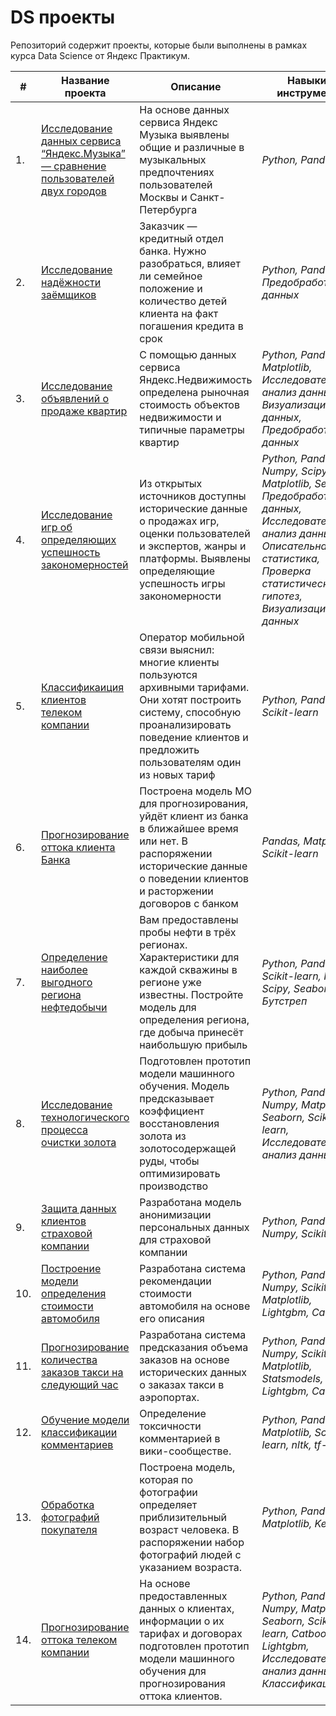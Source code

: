 # DS проекты
Репозиторий содержит проекты, которые были выполнены в рамках курса Data Science  от Яндекс Практикум.

| #    | Название проекта | Описание | Навыки и инструменты | 
| ---- | --- | --- |--- | 
| 1.   |  [Исследование данных сервиса “Яндекс.Музыка” — сравнение пользователей двух городов](https://github.com/Shershulya01/projects/tree/main/%D0%AF%D0%BD%D0%B4%D0%B5%D0%BA%D1%81%20%D0%9C%D1%83%D0%B7%D1%8B%D0%BA%D0%B0) | На основе данных сервиса Яндекс Музыка выявлены общие и различные в музыкальных предпочтениях пользователей Москвы и Санкт-Петербурга | _Python, Pandas_|
| 2.   |  [Исследование надёжности заёмщиков](https://github.com/Shershulya01/projects/tree/main/%D0%98%D1%81%D1%81%D0%BB%D0%B5%D0%B4%D0%BE%D0%B2%D0%B0%D0%BD%D0%B8%D0%B5%20%D0%BD%D0%B0%D0%B4%D1%91%D0%B6%D0%BD%D0%BE%D1%81%D1%82%D0%B8%20%D0%B7%D0%B0%D1%91%D0%BC%D1%89%D0%B8%D0%BA%D0%BE%D0%B2) | Заказчик — кредитный отдел банка. Нужно разобраться, влияет ли семейное положение и количество детей клиента на факт погашения кредита в срок | _Python, Pandas, Предобработка данных_ |
| 3.   |[Исследование объявлений о продаже квартир](https://github.com/Shershulya01/projects/blob/main/%D0%98%D1%81%D1%81%D0%BB%D0%B5%D0%B4%D0%BE%D0%B2%D0%B0%D0%BD%D0%B8%D0%B5%20%D0%BE%D0%B1%D1%8A%D1%8F%D0%B2%D0%BB%D0%B5%D0%BD%D0%B8%D0%B9%20%D0%BE%20%D0%BF%D1%80%D0%BE%D0%B4%D0%B0%D0%B6%D0%B5%20%D0%BA%D0%B2%D0%B0%D1%80%D1%82%D0%B8%D1%80/README.md) | С помощью данных сервиса Яндекс.Недвижимость определена рыночная стоимость объектов недвижимости и типичные параметры квартир | _Python, Pandas, Matplotlib, Исследовательский анализ данных, Визуализация данных, Предобработка данных_ |
| 4.   |  [Исследование игр об определяющих успешность закономерностей]([https://github.com/Shershulya01/projects/tree/main/%D0%AF%D0%BD%D0%B4%D0%B5%D0%BA%D1%81%20%D0%9C%D1%83%D0%B7%D1%8B%D0%BA%D0%B0](https://github.com/Shershulya01/projects/tree/main/%D0%98%D1%81%D1%81%D0%BB%D0%B5%D0%B4%D0%BE%D0%B2%D0%B0%D0%BD%D0%B8%D0%B5%20%D0%B2%D0%B8%D0%B4%D0%B5%D0%BE%D0%B8%D0%B3%D1%80)) | Из открытых источников доступны исторические данные о продажах игр, оценки пользователей и экспертов, жанры и платформы. Выявлены определяющие успешность игры закономерности | _Python, Pandas, Numpy, Scipy, Matplotlib, Seaborn, Предобработка данных, Исследовательский анализ данных, Описательная статистика, Проверка статистических гипотез, Визуализация данных_|
| 5.   |  [Классификаиция клиентов телеком компании](https://github.com/Shershulya01/projects/blob/main/%D0%A0%D0%B5%D0%BA%D0%BE%D0%BC%D0%B5%D0%BD%D0%B4%D0%B0%D1%86%D0%B8%D1%8F%20%D1%82%D0%B0%D1%80%D0%B8%D1%84%D0%BE%D0%B2/README.md) | Оператор мобильной связи выяснил: многие клиенты пользуются архивными тарифами. Они хотят построить систему, способную проанализировать поведение клиентов и предложить пользователям один из новых тариф | _Python, Pandas, Scikit-learn_|
| 6.   |  [Прогнозирование оттока клиента Банка](https://github.com/Shershulya01/projects/tree/main/%D0%9E%D1%82%D1%82%D0%BE%D0%BA%20%D0%BA%D0%BB%D0%B8%D0%B5%D0%BD%D1%82%D0%BE%D0%B2) | Построена модель МО для прогнозирования, уйдёт клиент из банка в ближайшее время или нет. В распоряжении исторические данные о поведении клиентов и расторжении договоров с банком | _Pandas, Matplotlib, Scikit-learn_|
| 7.   |  [Определение наиболее выгодного региона нефтедобычи]([https://github.com/Shershulya01/projects/tree/main/%D0%AF%D0%BD%D0%B4%D0%B5%D0%BA%D1%81%20%D0%9C%D1%83%D0%B7%D1%8B%D0%BA%D0%B0](https://github.com/Shershulya01/projects/tree/main/%D0%A0%D0%B5%D0%B3%D0%B8%D0%BE%D0%BD%20%D0%BD%D0%B5%D1%84%D1%82%D0%B5%D0%B4%D0%BE%D0%B1%D1%8B%D1%87%D0%B8)) | Вам предоставлены пробы нефти в трёх регионах. Характеристики для каждой скважины в регионе уже известны. Постройте модель для определения региона, где добыча принесёт наибольшую прибыль | _Python, Pandas, Scikit-learn, Numpy, Scipy, Seaborn, Бутстреп_|
| 8.   |  [Исследование технологического процесса очистки золота](https://github.com/Shershulya01/projects/tree/main/%D0%92%D0%BE%D1%81%D1%81%D1%82%D0%B0%D0%BD%D0%BE%D0%B2%D0%BB%D0%B5%D0%BD%D0%B8%D0%B5%20%D0%B7%D0%BE%D0%BB%D0%BE%D1%82%D0%B0) | Подготовлен прототип модели машинного обучения. Модель предсказывает коэффициент восстановления золота из золотосодержащей руды, чтобы оптимизировать производство | _Python, Pandas, Numpy, Matplotlib, Seaborn, Scikit-learn, Исследовательский анализ данных_|
| 9.   |  [Защита данных клиентов страховой компании]([https://github.com/Shershulya01/projects/tree/main/%D0%AF%D0%BD%D0%B4%D0%B5%D0%BA%D1%81%20%D0%9C%D1%83%D0%B7%D1%8B%D0%BA%D0%B0](https://github.com/Shershulya01/projects/tree/main/%D0%97%D0%B0%D1%89%D0%B8%D1%82%D0%B0%20%D0%BF%D0%B5%D1%80%D1%81%D0%BE%D0%BD%D0%B0%D0%BB%D1%8C%D0%BD%D1%8B%D1%85%20%D0%B4%D0%B0%D0%BD%D0%BD%D1%8B%D1%85)https://github.com/Shershulya01/projects/tree/main/%D0%97%D0%B0%D1%89%D0%B8%D1%82%D0%B0%20%D0%BF%D0%B5%D1%80%D1%81%D0%BE%D0%BD%D0%B0%D0%BB%D1%8C%D0%BD%D1%8B%D1%85%20%D0%B4%D0%B0%D0%BD%D0%BD%D1%8B%D1%85) | Разработана модель анонимизации персональных данных для страховой компании | _Python, Pandas, Numpy, Scikit-learn_|
| 10.   |  [Построение модели определения стоимости автомобиля](https://github.com/Shershulya01/projects/tree/main/%D0%9E%D0%BF%D1%80%D0%B5%D0%B4%D0%B5%D0%BB%D0%B5%D0%BD%D0%B8%D0%B5%20%D1%81%D1%82%D0%BE%D0%B8%D0%BC%D0%BE%D1%81%D1%82%D0%B8%20%D0%B0%D0%B2%D1%82%D0%BE%D0%BC%D0%BE%D0%B1%D0%B8%D0%BB%D0%B5%D0%B9) | Разработана система рекомендации стоимости автомобиля на основе его описания | _Python, Pandas, Numpy, Scikit-learn, Matplotlib, Lightgbm, Catboost_|
| 11.   |  [Прогнозирование количества заказов такси на следующий час]([https://github.com/Shershulya01/projects/tree/main/%D0%AF%D0%BD%D0%B4%D0%B5%D0%BA%D1%81%20%D0%9C%D1%83%D0%B7%D1%8B%D0%BA%D0%B0](https://github.com/Shershulya01/projects/tree/main/%D0%9F%D1%80%D0%BE%D0%B3%D0%BD%D0%BE%D0%B7%D0%B8%D1%80%D0%BE%D0%B2%D0%B0%D0%BD%D0%B8%D0%B5%20%D0%B7%D0%B0%D0%BA%D0%B0%D0%B7%D0%BE%D0%B2%20%D1%82%D0%B0%D0%BA%D1%81%D0%B8)) | Разработана система предсказания объема заказов на основе исторических данных о заказах такси в аэропортах. | _Python, Pandas, Numpy, Scikit-learn, Matplotlib, Statsmodels, Lightgbm, Catboost_|
| 12.   |  [Обучение модели классификации комментариев](https://github.com/Shershulya01/projects/tree/main/%D0%9A%D0%BB%D0%B0%D1%81%D1%81%D0%B8%D1%84%D0%B8%D0%BA%D0%B0%D1%86%D0%B8%D1%8F%20%D0%BA%D0%BE%D0%BC%D0%BC%D0%B5%D0%BD%D1%82%D0%B0%D1%80%D0%B8%D0%B5%D0%B2) | Определение токсичности комментарией в вики-сообществе. | _Python, Pandas, Matplotlib, Scikit-learn, nltk, tf-idf_|
| 13.   |  [Обработка фотографий покупателя](https://github.com/Shershulya01/projects/tree/main/%D0%AF%D0%BD%D0%B4%D0%B5%D0%BA%D1%81%20%D0%9C%D1%83%D0%B7%D1%8B%D0%BA%D0%B0) | Построена модель, которая по фотографии определяет приблизительный возраст человека. В распоряжении набор фотографий людей с указанием возраста. | _Python, Pandas, Matplotlib, Keras_|
| 14.   |  [Прогнозирование оттока телеком компании]([https://github.com/Shershulya01/projects/tree/main/%D0%AF%D0%BD%D0%B4%D0%B5%D0%BA%D1%81%20%D0%9C%D1%83%D0%B7%D1%8B%D0%BA%D0%B0](https://github.com/Shershulya01/projects/tree/main/%D0%A4%D0%B8%D0%BD%D0%B0%D0%BB%D1%8C%D0%BD%D1%8B%D0%B9%20%D0%BF%D1%80%D0%BE%D0%B5%D0%BA%D1%82%20%D0%A2%D0%B5%D0%BB%D0%B5%D0%BA%D0%BE%D0%BC%D0%BC%D1%83%D0%BD%D0%B8%D0%BA%D0%B0%D1%86%D0%B8%D0%B8)) | На основе предоставленных данных о клиентах, информации о их тарифах и договорах подготовлен прототип модели машинного обучения для прогнозирования оттока клиентов. | _Python, Pandas, Numpy, Matplotlib, Seaborn, Scikit-learn, Catboost, Lightgbm, Исследовательский анализ данных, Классификация_|
